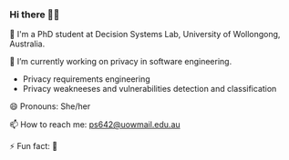 ### Hi there 👋🙏

🦘 I'm a PhD student at Decision Systems Lab, University of Wollongong, Australia.

🔭 I’m currently working on privacy in software engineering.

- Privacy requirements engineering
- Privacy weakneeses and vulnerabilities detection and classification

😄 Pronouns: She/her

📫 How to reach me: ps642@uowmail.edu.au

⚡ Fun fact: 🐥

<!--
**kookaip/kookaip** is a ✨ _special_ ✨ repository because its `README.md` (this file) appears on your GitHub profile.

Here are some ideas to get you started:

- 🔭 I’m currently working on ...
- 🌱 I’m currently learning ...
- 👯 I’m looking to collaborate on ...
- 🤔 I’m looking for help with ...
- 💬 Ask me about ...
- 📫 How to reach me: ...
- 😄 Pronouns: ...
- ⚡ Fun fact: ...
-->
